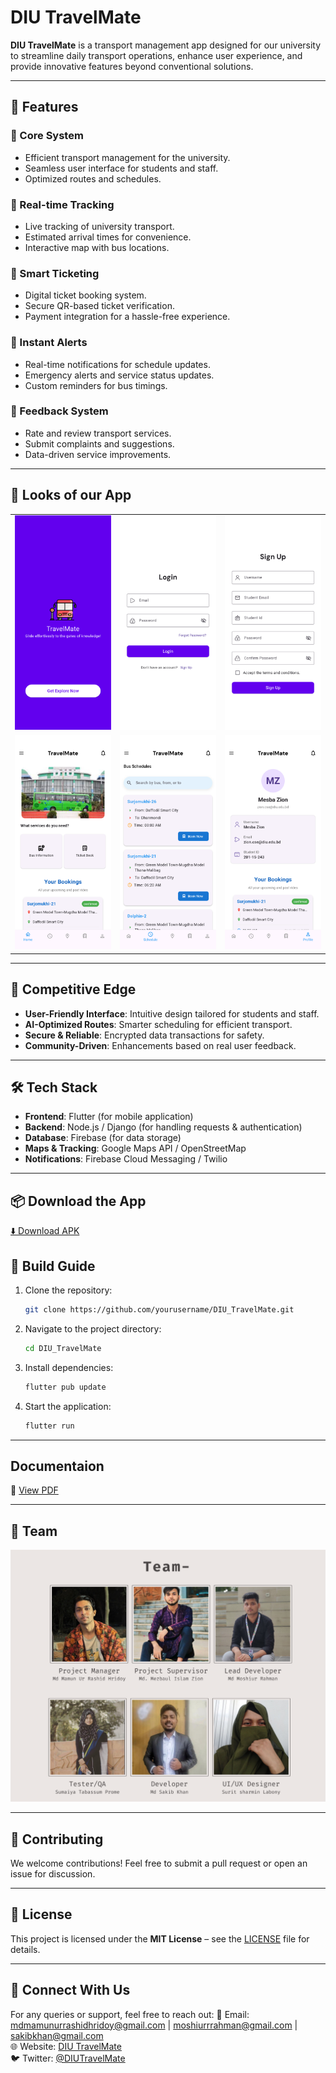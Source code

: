 # DIU TravelMate

**DIU TravelMate** is a transport management app designed for our university to streamline daily transport operations, enhance user experience, and provide innovative features beyond conventional solutions.

---

## 🚀 Features

### 🔹 Core System
- Efficient transport management for the university.
- Seamless user interface for students and staff.
- Optimized routes and schedules.

### 📍 Real-time Tracking
- Live tracking of university transport.
- Estimated arrival times for convenience.
- Interactive map with bus locations.

### 🎫 Smart Ticketing
- Digital ticket booking system.
- Secure QR-based ticket verification.
- Payment integration for a hassle-free experience.

### 🔔 Instant Alerts
- Real-time notifications for schedule updates.
- Emergency alerts and service status updates.
- Custom reminders for bus timings.

### 📝 Feedback System
- Rate and review transport services.
- Submit complaints and suggestions.
- Data-driven service improvements.

---

## 📸 Looks of our App
<table>
  <tr>
    <td><img src="images_for_readme/Screenshot_20250414-173733.png" alt="Screen 1-State 1" width="300" /></td>
    <td><img src="images_for_readme/Screenshot_20250414-173739.png" alt="Screen 3" width="300" /></td>
    <td><img src="images_for_readme/Screenshot_20250414-173743.png" alt="Screen 4" width="300" /></td>
  </tr>
  <tr>
    <td><img src="images_for_readme/Screenshot_20250414-173810.png" alt="Screen 2" width="300" /></td>
    <td><img src="images_for_readme/Screenshot_20250414-173814.png" alt="Screen 1-State 2" width="300" /></td>
    <td><img src="images_for_readme/Screenshot_20250414-173824.png" alt="Screen 5" width="300" /></td>
  </tr>
</table>




---



## 🎯 Competitive Edge
- **User-Friendly Interface**: Intuitive design tailored for students and staff.
- **AI-Optimized Routes**: Smarter scheduling for efficient transport.
- **Secure & Reliable**: Encrypted data transactions for safety.
- **Community-Driven**: Enhancements based on real user feedback.

---

## 🛠 Tech Stack
- **Frontend**: Flutter (for mobile application)
- **Backend**: Node.js / Django (for handling requests & authentication)
- **Database**: Firebase (for data storage)
- **Maps & Tracking**: Google Maps API / OpenStreetMap
- **Notifications**: Firebase Cloud Messaging / Twilio

---

## 📦 Download the App

[⬇️ Download APK](build/app/outputs/flutter-apk/app-release.apk)


## 📌 Build Guide

1. Clone the repository:
   ```sh
   git clone https://github.com/yourusername/DIU_TravelMate.git
   ```
2. Navigate to the project directory:
   ```sh
   cd DIU_TravelMate
   ```
3. Install dependencies:
   ```sh
   flutter pub update
   ```
4. Start the application:
   ```sh
   flutter run
   ```

---
## Documentaion
📄 [View PDF](https://drive.google.com/file/d/1fnBlvlYVlCng2TISymz8sSnuE4lZXsPD/view?usp=sharing)

---

## 👥 Team
<img src="images_for_readme/Team-.png" />



---

## 🤝 Contributing
We welcome contributions! Feel free to submit a pull request or open an issue for discussion.

---

## 📄 License
This project is licensed under the **MIT License** – see the [LICENSE](LICENSE) file for details.

---

## 📢 Connect With Us
For any queries or support, feel free to reach out:
📧 Email: mdmamunurrashidhridoy@gmail.com | moshiurrrahman@gmail.com | sakibkhan@gmail.com  
🌐 Website: [DIU TravelMate](https://yourwebsite.com)  
🐦 Twitter: [@DIUTravelMate](https://twitter.com/DIUTravelMate)

